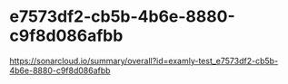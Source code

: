# e7573df2-cb5b-4b6e-8880-c9f8d086afbb
https://sonarcloud.io/summary/overall?id=examly-test_e7573df2-cb5b-4b6e-8880-c9f8d086afbb
